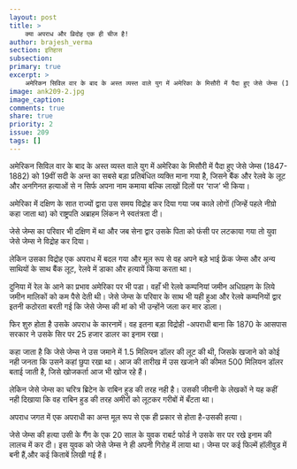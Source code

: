 ```yaml
---
layout: post
title: >
    क्या अपराध और व्रिदोह एक ही चीज है!
author: brajesh_verma
section: इतिहास
subsection:
primary: true
excerpt: >
    अमेरिकन सिविल वार के बाद के अस्त व्यस्त वाले युग में अमेरिका के मिसौरी में पैदा हुए जेसे जेम्स (1847-1882) को 19वीं सदी के अन्त का सबसे बड़ा प्रतिबंधित व्यक्ति माना गया है, जिसने बैंक और रेलवे के लूट और अनगिनत हत्याओं से न सिर्फ अपना नाम कमाया बल्कि लाखों दिलों पर ‘राज’ भी किया।
image: ank209-2.jpg
image_caption: 
comments: true
share: true
priority: 2
issue: 209
tags: []
---
```


अमेरिकन सिविल वार के बाद के अस्त व्यस्त वाले युग में अमेरिका के मिसौरी में पैदा हुए जेसे जेम्स (1847-1882) को 19वीं सदी के अन्त का सबसे बड़ा प्रतिबंधित व्यक्ति माना गया है, जिसने बैंक और रेलवे के लूट और अनगिनत हत्याओं से न सिर्फ अपना नाम कमाया बल्कि लाखों दिलों पर ‘राज’ भी किया।

अमेरिका में दक्षिण के सात राज्यों द्वारा उस समय विद्रोह कर दिया गया जब काले लोगों (जिन्हें पहले नीग्रो कहा जाता था) को राष्ट्रपति अब्राहम लिंकन ने स्वतंत्रता दी।

जेसे जेम्स का परिवार भी दक्षिण में था और जब सेना द्वार उसके पिता को फंसी पर लटकाया गया तो युवा जेसे जेम्स ने विद्रोह कर दिया।

लेकिन उसका विद्रोह एक अपराध में बदल गया और मूल रूप से वह अपने बड़े भाई फ्रेंक जेम्स और अन्य साथियों के साथ बैंक लूट, रेलवे में डाका और हत्यायें किया करता था।

दुनिया में रेल के आने का प्रभाव अमेरिका पर भी पडा। वहाँ भी रेलवे कम्पनियां जमीन अधिग्रहण के लिये जमीन मालिकों को कम पैसे देती थी। जेसे जेम्स के परिवार के साथ भी यही हुआ और रेलवे कम्पनियों द्वार इतनी कठोरता बरती गई कि जेसे जेम्स की मां को भी उन्होंने जला कर मार डाला।

फिर शुरु होता है उसके अपराध के कारनामें। वह इतना बड़ा विद्रोही -अपराधी बाना कि 1870 के आसपास सरकार ने उसके सिर पर 25 हजार डालर का इनाम रखा।

कहा जाता है कि जेसे जेम्स ने उस जमाने में 1.5 मिलियन डॉलर की लूट की थी, जिसके खजाने को कोई नही जनता कि उसने कहां छुपा रखा था। आज की तारीख में उस खजाने की कीमत 500 मिलियन डॉलर बताई जाती है, जिसे खोजकर्ता आज भी खोज रहे हैं।

लेकिन जेसे जेम्स का चरित्र ब्रिटेन के राबिन हुड की तरह नही है। उसकी जीवनी के लेखकों ने यह कहीं नही दिखाया कि वह राबिन हुड की तरह अमीरों को लूटकर गरीबों में बँटता था।

अपराध जगत में एक अपराधी का अन्त मूल रूप से एक ही प्रकार से होता है-उसकी हत्या।

जेसे जेम्स की हत्या उसी के गैंग के एक 20 साल के युवक राबर्ट फोर्ड  ने उसके सर पर रखे इनाम की लालच में कर दी। इस युवक को जेसे जेम्स ने ही अपनी गिरोह में लाया था। जेम्स पर कई फिल्में हॉलीवुड में बनी हैं,और कई किताबें लिखी गई हैं।